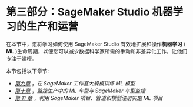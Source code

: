 

# 第三部分：SageMaker Studio 机器学习的生产和运营

在本节中，您将学习如何使用 SageMaker Studio 有效地扩展和操作**机器学习** ( **ML** )生命周期，以便您可以减少数据科学家所需的手动和非差异化工作，让他们专注于建模。

本节包括以下章节:

*   [*第九章*](B17447_09_ePub_RK.xhtml#_idTextAnchor125) ，*在 SageMaker 工作室大规模训练 ML 模型*
*   [*第十章*](B17447_10_ePub_RK.xhtml#_idTextAnchor134) ，*监控生产中的 ML 车型与 SageMaker 车型监控*
*   [*第 11 章*](B17447_11_ePub_RK.xhtml#_idTextAnchor144) ，*利用 SageMaker 项目、管道和模型注册实施 ML 项目*